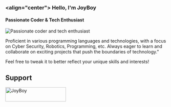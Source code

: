 
### <align="center"> Hello, I'm JoyBoy <br>
#### Passionate Coder & Tech Enthusiast
![Passionate coder and tech enthusiast](https://user-images.githubusercontent.com/74038190/219923809-b86dc415-a0c2-4a38-bc88-ad6cf06395a8.gif)
<br>


Proficient in various programming languages and technologies, with a focus on Cyber Security, Robotics, Programming, etc. Always eager to learn and collaborate on exciting projects that push the boundaries of technology."

Feel free to tweak it to better reflect your unique skills and interests!

## Support
<a href="https://www.buymeacoffee.com/joy.boy"> <img align="center" src="https://cdn.buymeacoffee.com/buttons/v2/default-yellow.png" height="45" width="189" alt="JoyBoy" /></a><br>

<!-- <script type="text/javascript" src="https://cdnjs.buymeacoffee.com/1.0.0/button.prod.min.js" data-name="bmc-button" data-slug="JOY.BOY" data-color="#FFDD00" data-emoji="☕"  data-font="Cookie" data-text="Buy me a Coffee" data-outline-color="#000000" data-font-color="#000000" data-coffee-color="#ffffff" ></script> -->





